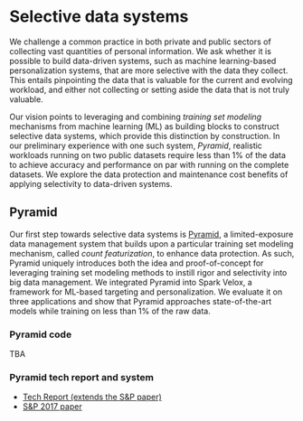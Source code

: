 # Selective data systems

We challenge a common practice in both private and public sectors of collecting vast quantities of personal information. We ask whether it is possible to build data-driven systems, such as machine learning-based personalization systems, that are more selective with the data they collect. This entails pinpointing the data that is valuable for the current and evolving workload, and either not collecting or setting aside the data that is not truly valuable.

Our vision points to leveraging and combining *training set modeling* mechanisms from machine learning (ML) as building blocks to construct selective data systems, which provide this distinction by construction. In our preliminary experience with one such system, *Pyramid*, realistic workloads running on two public datasets require less than 1% of the data to achieve accuracy and performance on par with running on the complete datasets. We explore the data protection and maintenance cost benefits of applying selectivity to data-driven systems.

## Pyramid

Our first step towards selective data systems is [Pyramid](https://github.com/columbia/pyramid.lib), a limited-exposure data management system that builds upon a particular training set modeling mechanism, called *count featurization*, to enhance data protection. As such, Pyramid uniquely introduces both the idea and proof-of-concept for leveraging training set modeling methods to instill rigor and selectivity into big data management. We integrated Pyramid into Spark Velox, a framework for ML-based targeting and personalization. We evaluate it on three applications and show that Pyramid approaches state-of-the-art models while training on less than 1% of the raw data.

### Pyramid code 

TBA

### Pyramid tech report and system

- [Tech Report (extends the S&P paper)](http://arxiv.org/abs/1705.07512)
- [S&P 2017 paper](https://roxanageambasu.github.io/publications/oakland2017pyramid.pdf)
